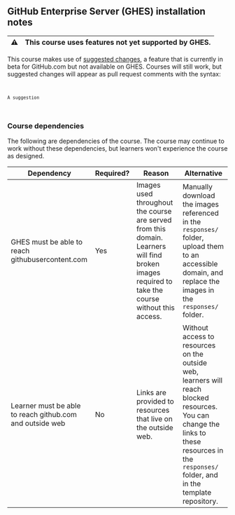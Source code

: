 ## GitHub Enterprise Server (GHES) installation notes

⚠️ | This course uses features not yet supported by GHES.
--- | ---

This course makes use of [suggested changes](https://github.blog/changelog/2018-10-16-suggested-changes/), a feature that is currently in beta for GitHub.com but not available on GHES. Courses will still work, but suggested changes will appear as pull request comments with the syntax:
<code>
```suggestion
A suggestion
```
</code>

### Course dependencies

The following are dependencies of the course. The course may continue to work without these dependencies, but learners won't experience the course as designed.

| Dependency                                                                                                               | Required? | Reason                                                                                                                                           | Alternative                                                                                                                                                                                    |
|--------------------------------------------------------------------------------------------------------------------------|-----------|--------------------------------------------------------------------------------------------------------------------------------------------------|------------------------------------------------------------------------------------------------------------------------------------------------------------------------------------------------|
| GHES must be able to reach githubusercontent.com                                                                         | Yes       | Images used throughout the course are served from this domain. Learners will find broken images required to take the course without this access. | Manually download the images referenced in the `responses/` folder, upload them to an accessible domain, and replace the images in the `responses/` folder.                                    |
| Learner must be able to reach github.com and outside web                                                                 | No        | Links are provided to resources that live on the outside web.                                                                                    | Without access to resources on the outside web, learners will reach blocked resources. You can change the links to these resources in the `responses/` folder, and in the template repository. |
